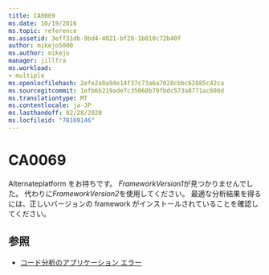 ```yaml
---
title: CA0069
ms.date: 10/19/2016
ms.topic: reference
ms.assetid: 3eff31db-9bd4-4021-bf20-1b010c72b40f
author: mikejo5000
ms.author: mikejo
manager: jillfra
ms.workload:
- multiple
ms.openlocfilehash: 2efe2a0a94e14f37c73a6a7028cbbc62885c42ca
ms.sourcegitcommit: 1efb6b219ade7c35068b79fbdc573a8771ac608d
ms.translationtype: MT
ms.contentlocale: ja-JP
ms.lasthandoff: 02/28/2020
ms.locfileid: "78169146"
---
```

# <a name="ca0069"></a>CA0069

Alternateplatform をお持ちです。 *FrameworkVersion1*が見つかりませんでした。 代わりに*FrameworkVersion2*を使用してください。 最適な分析結果を得るには、正しいバージョンの framework がインストールされていることを確認してください。

## <a name="see-also"></a>参照

- [コード分析のアプリケーション エラー](../code-quality/code-analysis-application-errors.md)
